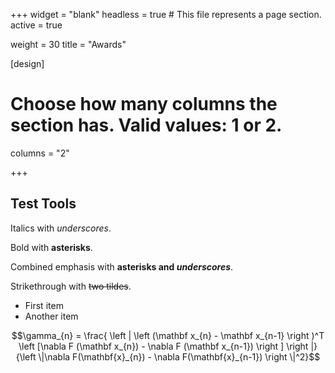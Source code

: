 +++
widget = "blank"
headless = true  # This file represents a page section.
active = true

weight = 30
title = "Awards"

[design]
  # Choose how many columns the section has. Valid values: 1 or 2.
  columns = "2"

+++


## Test Tools

Italics with _underscores_.

Bold with **asterisks**.

Combined emphasis with **asterisks and _underscores_**.

Strikethrough with ~~two tildes~~.

* First item
* Another item

$$\gamma_{n} = \frac{ 
\left | \left (\mathbf x_{n} - \mathbf x_{n-1} \right )^T 
\left [\nabla F (\mathbf x_{n}) - \nabla F (\mathbf x_{n-1}) \right ] \right |}
{\left \|\nabla F(\mathbf{x}_{n}) - \nabla F(\mathbf{x}_{n-1}) \right \|^2}$$
